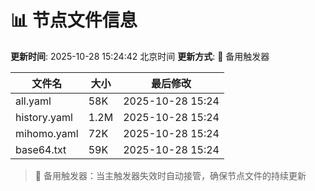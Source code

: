 # 📊 节点文件信息

**更新时间**: 2025-10-28 15:24:42 北京时间
**更新方式**: 🔄 备用触发器

| 文件名 | 大小 | 最后修改 |
|--------|------|----------|
| all.yaml | 58K | 2025-10-28 15:24 |
| history.yaml | 1.2M | 2025-10-28 15:24 |
| mihomo.yaml | 72K | 2025-10-28 15:24 |
| base64.txt | 59K | 2025-10-28 15:24 |

> 🔄 备用触发器：当主触发器失效时自动接管，确保节点文件的持续更新
